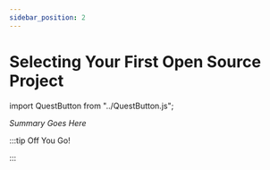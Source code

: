 ```yaml
---
sidebar_position: 2
---
```


# Selecting Your First Open Source Project
import QuestButton from "../QuestButton.js";

_Summary Goes Here_

:::tip Off You Go!

<QuestButton text="Quest" />

:::

